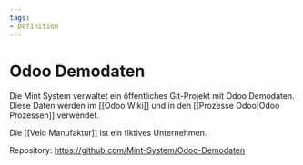 ```yaml
---
tags:
- Definition
---
```

# Odoo Demodaten

Die Mint System verwaltet ein öffentliches Git-Projekt mit Odoo Demodaten. Diese Daten werden im [[Odoo Wiki]] und in den [[Prozesse Odoo|Odoo Prozessen]] verwendet.

Die [[Velo Manufaktur]] ist ein fiktives Unternehmen.

Repository: https://github.com/Mint-System/Odoo-Demodaten